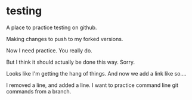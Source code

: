 # testing
A place to practice testing on github.

Making changes to push to my forked versions.

Now I need practice. 
You really do.

But I think it should actually be done this way.  Sorry. 

Looks like I'm getting the hang of things. 
And now we add a link like so....

I removed a line, and added a line. I want to practice command line git commands from a branch.
